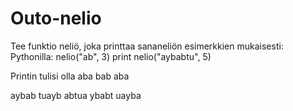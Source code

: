 # Outo-nelio
Tee funktio neliö, joka printtaa sananeliön esimerkkien mukaisesti:
Pythonilla:
nelio("ab", 3)
print
nelio("aybabtu", 5)

Printin tulisi olla
aba
bab
aba

aybab
tuayb
abtua
ybabt
uayba
